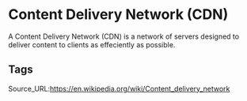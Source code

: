 # Content Delivery Network (CDN)
A Content Delivery Network (CDN) is a network of servers designed to deliver content to clients as effeciently as possible.
## Tags
Source_URL:https://en.wikipedia.org/wiki/Content_delivery_network
